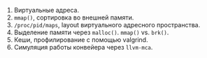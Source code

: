 1. Виртуальные адреса.
1. `mmap()`, сортировка во внешней памяти.
1. `/proc/pid/maps`, layout виртуального адресного пространства.
1. Выделение памяти через `malloc()`. `mmap()` vs. `brk()`.
1. Кеши, профилирование с помощью valgrind.
1. Симуляция работы конвейера через `llvm-mca`.
